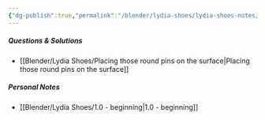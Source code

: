 ```yaml
---
{"dg-publish":true,"permalink":"/blender/lydia-shoes/lydia-shoes-notes/","noteIcon":""}
---
```


##### Questions & Solutions
- [[Blender/Lydia Shoes/Placing those round pins on the surface\|Placing those round pins on the surface]]
##### Personal Notes
- [[Blender/Lydia Shoes/1.0 - beginning\|1.0 - beginning]]

